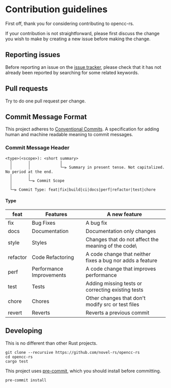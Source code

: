 # Contribution guidelines

First off, thank you for considering contributing to opencc-rs.

If your contribution is not straightforward, please first discuss the change you wish to make by
creating a new issue before making the change.

## Reporting issues

Before reporting an issue on the [issue tracker](https://github.com/novel-rs/opencc-rs/issues),
please check that it has not already been reported by searching for some related keywords.

## Pull requests

Try to do one pull request per change.

## Commit Message Format

This project adheres to [Conventional Commits](https://www.conventionalcommits.org/en/v1.0.0/).
A specification for adding human and machine readable meaning to commit messages.

### Commit Message Header

```plain
<type>(<scope>): <short summary>
  │       │             │
  │       │             └─⫸ Summary in present tense. Not capitalized. No period at the end.
  │       │
  │       └─⫸ Commit Scope
  │
  └─⫸ Commit Type: feat|fix|build|ci|docs|perf|refactor|test|chore
```

#### Type

| feat     | Features                 | A new feature                                             |
| -------- | ------------------------ | --------------------------------------------------------- |
| fix      | Bug Fixes                | A bug fix                                                 |
| docs     | Documentation            | Documentation only changes                                |
| style    | Styles                   | Changes that do not affect the meaning of the code\       |
| refactor | Code Refactoring         | A code change that neither fixes a bug nor adds a feature |
| perf     | Performance Improvements | A code change that improves performance                   |
| test     | Tests                    | Adding missing tests or correcting existing tests         |
| chore    | Chores                   | Other changes that don't modify src or test files         |
| revert   | Reverts                  | Reverts a previous commit                                 |

## Developing

This is no different than other Rust projects.

```shell
git clone --recursive https://github.com/novel-rs/opencc-rs
cd opencc-rs
cargo test
```

This project uses [pre-commit](https://github.com/pre-commit/pre-commit), which you should install before committing.

```shell
pre-commit install
```
